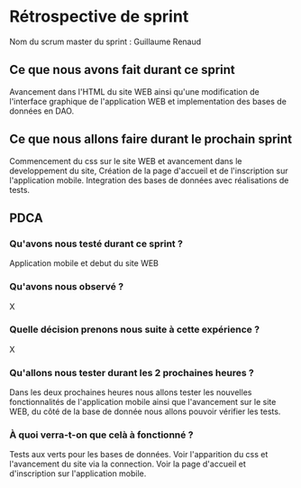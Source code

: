 # Rétrospective de sprint

Nom du scrum master du sprint : Guillaume Renaud

## Ce que nous avons fait durant ce sprint
Avancement dans l'HTML du site WEB ainsi qu'une modification de l'interface graphique de l'application WEB et implementation des bases de données en DAO.  
## Ce que nous allons faire durant le prochain sprint
Commencement du css sur le site WEB et avancement dans le developpement du site, Création de la page d'accueil et de l'inscription sur l'application mobile. Integration des bases de données avec réalisations de tests. 

## PDCA 
### Qu'avons nous testé durant ce sprint ? 
Application mobile et debut du site WEB
### Qu'avons nous observé ? 
X
### Quelle décision prenons nous suite à cette expérience ? 
X
### Qu'allons nous tester durant les 2 prochaines heures ? 
Dans les deux prochaines heures nous allons tester les nouvelles fonctionnalités de l'application mobile ainsi que l'avancement sur le site WEB, du côté de la base de donnée nous allons pouvoir vérifier les tests. 
### À quoi verra-t-on que celà à fonctionné ?
Tests aux verts pour les bases de données. 
Voir l'apparition du css et l'avancement du site via la connection. 
Voir la page d'accueil et d'inscription sur l'application mobile.  